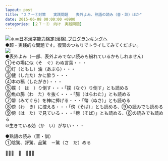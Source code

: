 ```yaml
---
layout: post
title: "２７－①対策　　実践問題　　表外よみ、熟語の読み（音・訓）ほか"
date: 2015-06-08 00:00:00 +0900
categories: [２７－①　向け　実践問題]
---
```


[![](/syuusyuu9701/assets/images/２７－①対策-実践問題-表外よみ、熟語の読み（音・訓）ほか-br_c_3028_1.gif)＊＝](http://blog.with2.net/link.php?1659096:3028 "日本漢字能力検定(漢検) ブログランキングへ")[日本漢字能力検定(漢検) ブログランキングへ](http://blog.with2.net/link.php?1659096:3028)  
●超・実践的な問題です。復習のつもりでトライしてみてください。  
![](/syuusyuu9701/assets/images/２７－①対策-実践問題-表外よみ、熟語の読み（音・訓）ほか-9f45d3ba5d24b6c2b5ccc500a8af5031.png)  
●表外よみ（一部、表外よみでない読みも紛れているかもしれません）  
①その場に似（そ　ぐ）わぬ言葉・・・  
②灯（ともし）油（あぶら）・・・  
③健（したた）かに酔う・・・  
④本の稿（したがき）・・・  
⑤撲（　は　）り倒す・・・「撲（なぐ）り倒す」とも読める  
⑥魚の腸（わ　た）を抜く・・・「腸（はらわた）」とも読める  
⑦幣（みてぐら）を神に捧げる・・・「幣（ぬさ）」とも読める  
⑧傍（わ　き）に控える・・・「傍（そば）」とも読める、⑨の読みでも読める  
⑨傍（は　た）で見ている・・・「榜（そば）」とも読める、⑧の読みでも読める  
⑩生きている効（か　い）がない・・・  
  
●熟語の読み（音・訓）  
①陰騭、評騭、品騭　－騭（さ　だ）める　  
  
👋👋👋　🐑　👋👋👋